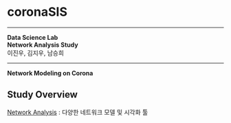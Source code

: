 # coronaSIS

---

**Data Science Lab**  
**Network Analysis Study**  
이진우, 김지우, 남승희

---

**Network Modeling on Corona**

## Study Overview

[Network Analysis](https://www.notion.so/Network-Analysis-c36b0e2c19ed4e3d865aa8c94a11b88e) : 다양한 네트워크 모델 및 시각화 툴 
